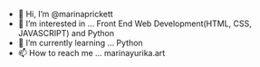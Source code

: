 - 👋 Hi, I’m @marinaprickett
- 👀 I’m interested in ... Front End Web Development(HTML, CSS, JAVASCRIPT) and Python
- 🌱 I’m currently learning ... Python
- 📫 How to reach me ... marinayurika.art

<!---
marinaprickett/marinaprickett is a ✨ special ✨ repository because its `README.md` (this file) appears on your GitHub profile.
You can click the Preview link to take a look at your changes.
--->
